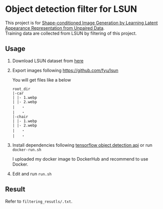 # Object detection filter for LSUN

This project is for [Shape-conditioned Image Generation by Learning Latent Appearance Representation from Unpaired Data](https://arxiv.org/abs/1811.11991).  
Training data are collected from LSUN by filtering of this project.  

## Usage

1. Download LSUN dataset from [here](http://tigress-web.princeton.edu/~fy/lsun/public/release/)  
1. Export images following  https://github.com/fyu/lsun  

    You will get files like a below 
    ```
    root_dir
    |-car
    | |- 1.webp
    | |- 2.webp
    |   ・
    |   ・
    |-chair
    | |- 1.webp
    | |- 2.webp
    |   ・
    |   ・
    ```

1. Install dependencies following [tensorflow object detection api](https://github.com/tensorflow/models/tree/master/research/object_detection")
    or run `docker-run.sh`
    
    I uploaded my docker image to DockerHub and recommend to use Docker.
    
1. Edit and run `run.sh`


## Result
Refer to `filtering_resutls/.txt`.





    
    

